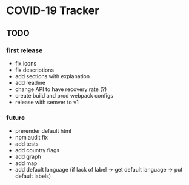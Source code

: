 # COVID-19 Tracker
## TODO
### first release
- fix icons
- fix descriptions
- add sections with explanation
- add readme
- change API to have recovery rate (?)
- create build and prod webpack configs
- release with semver to v1
### future
- prerender default html
- npm audit fix
- add tests
- add country flags
- add graph
- add map
- add default language (if lack of label -> get default language -> put default labels)